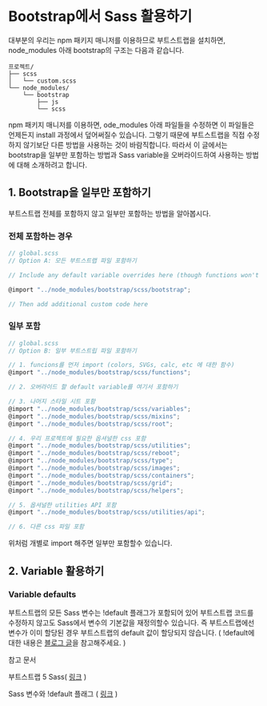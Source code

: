 # Bootstrap에서 Sass 활용하기

대부분의 우리는 npm 패키지 매니저를 이용하므로 부트스트랩을 설치하면, node_modules 아래 bootstrap의 구조는 다음과 같습니다.


```
프로젝트/
├── scss
│   └── custom.scss
└── node_modules/
    └── bootstrap
        ├── js
        └── scss
```

npm 패키지 매니저를 이용하면, ode_modules 아래 파일들을 수정하면 이 파일들은 언제든지 install 과정에서 덮어써질수 있습니다.
그렇기 때문에 부트스트랩을 직접 수정하지 않기보단 다른 방법을 사용하는 것이 바람직합니다. 따라서 이 글에서는 bootstrap을 일부만 포함하는 방법과 Sass variable을 오버라이드하여 사용하는 방법에 대해 소개하려고 합니다.

## 1. Bootstrap을 일부만 포함하기

부트스트랩 전체를 포함하지 않고 일부만 포함하는 방법을 알아봅시다.

### 전체 포함하는 경우

```jsx
// global.scss
// Option A: 모든 부트스트랩 파일 포함하기

// Include any default variable overrides here (though functions won't be available)

@import "../node_modules/bootstrap/scss/bootstrap";

// Then add additional custom code here
```

### 일부 포함

```jsx
// global.scss
// Option B: 일부 부트스트립 파일 포함하기

// 1. funcions를 먼저 import (colors, SVGs, calc, etc 에 대한 함수)
@import "../node_modules/bootstrap/scss/functions";

// 2. 오버라이드 할 default variable를 여기서 포함하기

// 3. 나머지 스타일 시트 포함
@import "../node_modules/bootstrap/scss/variables";
@import "../node_modules/bootstrap/scss/mixins";
@import "../node_modules/bootstrap/scss/root";

// 4. 우리 프로젝트에 필요한 옵셔널한 css 포함
@import "../node_modules/bootstrap/scss/utilities";
@import "../node_modules/bootstrap/scss/reboot";
@import "../node_modules/bootstrap/scss/type";
@import "../node_modules/bootstrap/scss/images";
@import "../node_modules/bootstrap/scss/containers";
@import "../node_modules/bootstrap/scss/grid";
@import "../node_modules/bootstrap/scss/helpers";

// 5. 옵셔널한 utilities API 포함
@import "../node_modules/bootstrap/scss/utilities/api";

// 6. 다른 css 파일 포함
```

위처럼 개별로 import 해주면 일부만 포함할수 있습니다.

## 2. Variable 활용하기

### Variable defaults

부트스트랩의 모든 Sass 변수는 !default 플래그가 포함되어 있어 부트스트랩 코드를 수정하지 않고도 Sass에서 변수의 기본값을 재정의할수 있습니다. 즉 부트스트랩에선 변수가 이미 할당된 경우 부트스트랩의 default 값이 할당되지 않습니다. ( !default에 대한 내용은 [블로그 글](https://designmeme.github.io/ko/blog/sass-variables-and-default-flag/)을 참고해주세요. )


참고 문서

부트스트랩 5 Sass( [링크](https://getbootstrap.com/docs/5.0/customize/sass/) )

Sass 변수와 !default 플래그 ( [링크](https://designmeme.github.io/ko/blog/sass-variables-and-default-flag/) )
